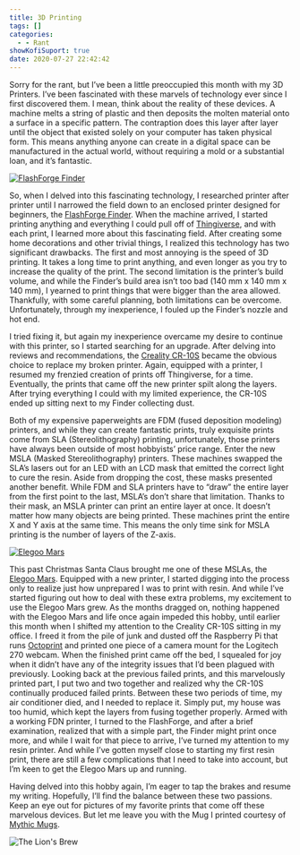```yaml
---
title: 3D Printing
tags: []
categories:
  - - Rant
showKofiSuport: true
date: 2020-07-27 22:42:42
---
```


Sorry for the rant, but I’ve been a little preoccupied this month with my 3D Printers. I’ve been fascinated with these marvels of technology ever since I first discovered them. I mean, think about the reality of these devices. A machine melts a string of plastic and then deposits the molten material onto a surface in a specific pattern. The contraption does this layer after layer until the object that existed solely on your computer has taken physical form. This means anything anyone can create in a digital space can be manufactured in the actual world, without requiring a mold or a substantial loan, and it’s fantastic.<!-- more -->

<div class="center">

[![FlashForge Finder](https://images-na.ssl-images-amazon.com/images/I/71GV8mDy7yL._SL1500_.jpg "FlashForge Finder")](https://www.amazon.com/gp/product/B016R9E7J2/ref=ppx_yo_dt_b_search_asin_title)

</div>

So, when I delved into this fascinating technology, I researched printer after printer until I narrowed the field down to an enclosed printer designed for beginners, the [FlashForge Finder](https://www.amazon.com/gp/product/B016R9E7J2/ref=ppx_yo_dt_b_search_asin_title). When the machine arrived, I started printing anything and everything I could pull off of [Thingiverse](https://www.thingiverse.com/), and with each print, I learned more about this fascinating field. After creating some home decorations and other trivial things, I realized this technology has two significant drawbacks. The first and most annoying is the speed of 3D printing. It takes a long time to print anything, and even longer as you try to increase the quality of the print. The second limitation is the printer’s build volume, and while the Finder’s build area isn’t too bad (140 mm x 140 mm x 140 mm), I yearned to print things that were bigger than the area allowed. Thankfully, with some careful planning, both limitations can be overcome. Unfortunately, through my inexperience, I fouled up the Finder’s nozzle and hot end.

I tried fixing it, but again my inexperience overcame my desire to continue with this printer, so I started searching for an upgrade. After delving into reviews and recommendations, the [Creality CR-10S](https://www.amazon.com/gp/product/B076CFLNBQ/ref=ppx_yo_dt_b_search_asin_title) became the obvious choice to replace my broken printer. Again, equipped with a printer, I resumed my frenzied creation of prints off Thingiverse, for a time. Eventually, the prints that came off the new printer spilt along the layers. After trying everything I could with my limited experience, the CR-10S ended up sitting next to my Finder collecting dust.

Both of my expensive paperweights are FDM (fused deposition modeling) printers, and while they can create fantastic prints, truly exquisite prints come from SLA (Stereolithography) printing, unfortunately, those printers have always been outside of most hobbyists’ price range. Enter the new MSLA (Masked Stereolithography) printers. These machines swapped the SLA’s lasers out for an LED with an LCD mask that emitted the correct light to cure the resin. Aside from dropping the cost, these masks presented another benefit. While FDM and SLA printers have to “draw” the entire layer from the first point to the last, MSLA’s don’t share that limitation. Thanks to their mask, an MSLA printer can print an entire layer at once. It doesn’t matter how many objects are being printed. These machines print the entire X and Y axis at the same time. This means the only time sink for MSLA printing is the number of layers of the Z-axis.

<div class="center">

[![Elegoo Mars](https://images-na.ssl-images-amazon.com/images/I/61tOham7qnL._SL1200_.jpg "Elegoo Mars")](https://www.amazon.com/gp/product/B07K2ZHMRF/ref=ppx_yo_dt_b_search_asin_title)

</div>

This past Christmas Santa Claus brought me one of these MSLAs, the [Elegoo Mars](https://www.amazon.com/gp/product/B07K2ZHMRF/ref=ppx_yo_dt_b_search_asin_title). Equipped with a new printer, I started digging into the process only to realize just how unprepared I was to print with resin. And while I’ve started figuring out how to deal with these extra problems, my excitement to use the Elegoo Mars grew. As the months dragged on, nothing happened with the Elegoo Mars and life once again impeded this hobby, until earlier this month when I shifted my attention to the Creality CR-10S sitting in my office. I freed it from the pile of junk and dusted off the Raspberry Pi that runs [Octoprint](https://octoprint.org/) and printed one piece of a camera mount for the Logitech 270 webcam. When the finished print came off the bed, I squealed for joy when it didn’t have any of the integrity issues that I’d been plagued with previously. Looking back at the previous failed prints, and this marvelously printed part, I put two and two together and realized why the CR-10S continually produced failed prints. Between these two periods of time, my air conditioner died, and I needed to replace it. Simply put, my house was too humid, which kept the layers from fusing together properly. Armed with a working FDN printer, I turned to the FlashForge, and after a brief examination, realized that with a simple part, the Finder might print once more, and while I wait for that piece to arrive, I’ve turned my attention to my resin printer. And while I’ve gotten myself close to starting my first resin print, there are still a few complications that I need to take into account, but I’m keen to get the Elegoo Mars up and running.

Having delved into this hobby again, I’m eager to tap the brakes and resume my writing. Hopefully, I’ll find the balance between these two passions. Keep an eye out for pictures of my favorite prints that come off these marvelous devices. But let me leave you with the Mug I printed courtesy of [Mythic Mugs](https://arsmoriendi3d.com/shop/freeprints/the-lions-brew/).

<div class="center">

![The Lion's Brew](./mythic-mug-lion-head.jpg)

</div>